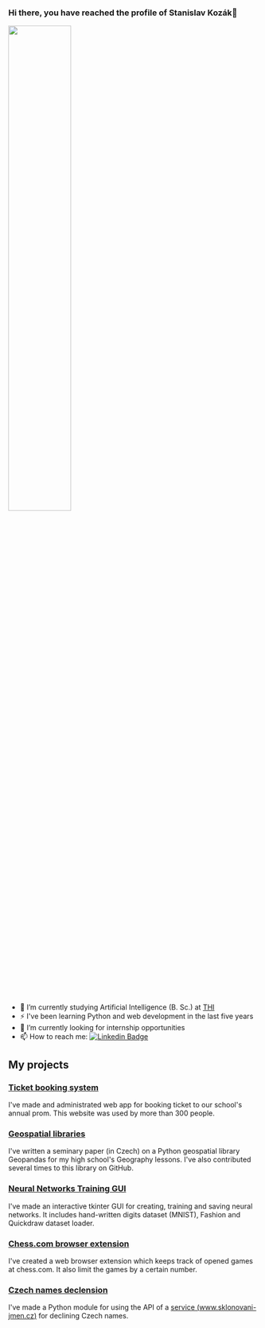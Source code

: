 ### Hi there, you have reached the profile of Stanislav Kozák👋
<img src="https://github-readme-stats.vercel.app/api?username=standakozak&&show_icons=trueicon_color=bb2acf&text_color=ffffff&bg_color=242424" width="50%"/>

- 🌱 I’m currently studying Artificial Intelligence (B. Sc.) at [THI](https://www.thi.de/)
- ⚡ I've been learning Python and web development in the last five years
- 🔭 I’m currently looking for internship opportunities
- 📫 How to reach me: [![Linkedin Badge](https://img.shields.io/badge/LinkedIn-0077B5?style=for-the-badge&logo=linkedin&logoColor=white)](https://www.linkedin.com/in/stanislav-koz%C3%A1k-b14339242/)

## My projects
### [Ticket booking system](https://github.com/standakozak/ticketsbooking)
I've made and administrated web app for booking ticket to our school's annual prom. This website was used by more than 300 people.

### [Geospatial libraries](https://github.com/standakozak/Seminarni-prace-geopandas)
I've written a seminary paper (in Czech) on a Python geospatial library Geopandas for my high school's Geography lessons. I've also contributed several times to this library on GitHub.

### [Neural Networks Training GUI](https://github.com/standakozak/neural_network_visualization)
I've made an interactive tkinter GUI for creating, training and saving neural networks. It includes hand-written digits dataset (MNIST), Fashion and Quickdraw dataset loader.

### [Chess.com browser extension](https://github.com/standakozak/chess_games_limit)
I've created a web browser extension which keeps track of opened games at chess.com. It also limit the games by a certain number.

### [Czech names declension](https://github.com/standakozak/sklonovani_jmen)
I've made a Python module for using the API of a [service (www.sklonovani-jmen.cz)](https://www.sklonovani-jmen.cz/) for declining Czech names.

<!--
**standakozak/standakozak** is a ✨ _special_ ✨ repository because its `README.md` (this file) appears on your GitHub profile.

Here are some ideas to get you started:

- 🔭 I’m currently working on ...

- 👯 I’m looking to collaborate on ...
- 🤔 I’m looking for help with ...
- 💬 Ask me about ...

- 😄 Pronouns: ...
-->
